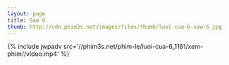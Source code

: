 ```yaml
---
layout: page
title: Saw 6
thumb: http://cdn.phim3s.net/images/films/thumb/luoi-cua-6-saw-6.jpg
---
```

{% include jwpadv src='//phim3s.net/phim-le/luoi-cua-6_1181/xem-phim//video.mp4' %}